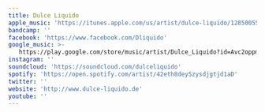 ```yaml
---
title: Dulce Liquido
apple_music: 'https://itunes.apple.com/us/artist/dulce-liquido/128500553'
bandcamp: ''
facebook: 'https://www.facebook.com/Dliquido'
google_music: >-
   https://play.google.com/store/music/artist/Dulce_Liquido?id=Avc2oppmu3q2cl4xglyvns3buja
instagram: ''
soundcloud: 'https://soundcloud.com/dulceliquido'
spotify: 'https://open.spotify.com/artist/42eth8deySzysdjgtjd1aD'
twitter: ''
website: 'http://www.dulce-liquido.de'
youtube: ''
---
```

